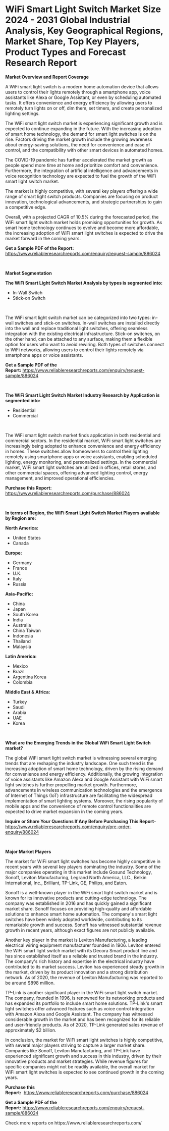 <p><h1>WiFi Smart Light Switch Market Size 2024 - 2031 Global Industrial Analysis, Key Geographical Regions, Market Share, Top Key Players, Product Types and Forecast Research Report</h1></p><p><strong>Market Overview and Report Coverage</strong></p>
<p><p>A WiFi smart light switch is a modern home automation device that allows users to control their lights remotely through a smartphone app, voice assistants like Alexa or Google Assistant, or even by scheduling automated tasks. It offers convenience and energy efficiency by allowing users to remotely turn lights on or off, dim them, set timers, and create personalized lighting settings.</p><p>The WiFi smart light switch market is experiencing significant growth and is expected to continue expanding in the future. With the increasing adoption of smart home technology, the demand for smart light switches is on the rise. Factors driving the market growth include the growing awareness about energy-saving solutions, the need for convenience and ease of control, and the compatibility with other smart devices in automated homes.</p><p>The COVID-19 pandemic has further accelerated the market growth as people spend more time at home and prioritize comfort and convenience. Furthermore, the integration of artificial intelligence and advancements in voice recognition technology are expected to fuel the growth of the WiFi smart light switch market.</p><p>The market is highly competitive, with several key players offering a wide range of smart light switch products. Companies are focusing on product innovation, technological advancements, and strategic partnerships to gain a competitive edge.</p><p>Overall, with a projected CAGR of 10.5% during the forecasted period, the WiFi smart light switch market holds promising opportunities for growth. As smart home technology continues to evolve and become more affordable, the increasing adoption of WiFi smart light switches is expected to drive the market forward in the coming years.</p></p>
<p><strong>Get a Sample PDF of the Report:</strong> <a href="https://www.reliableresearchreports.com/enquiry/request-sample/886024">https://www.reliableresearchreports.com/enquiry/request-sample/886024</a></p>
<p>&nbsp;</p>
<p><strong>Market Segmentation</strong></p>
<p><strong>The WiFi Smart Light Switch Market Analysis by types is segmented into:</strong></p>
<p><ul><li>In-Wall Switch</li><li>Stick-on Switch</li></ul></p>
<p>&nbsp;</p>
<p><p>The WiFi smart light switch market can be categorized into two types: in-wall switches and stick-on switches. In-wall switches are installed directly into the wall and replace traditional light switches, offering seamless integration with the existing electrical infrastructure. Stick-on switches, on the other hand, can be attached to any surface, making them a flexible option for users who want to avoid rewiring. Both types of switches connect to WiFi networks, allowing users to control their lights remotely via smartphone apps or voice assistants.</p></p>
<p><strong>Get a Sample PDF of the Report:</strong>&nbsp;<a href="https://www.reliableresearchreports.com/enquiry/request-sample/886024">https://www.reliableresearchreports.com/enquiry/request-sample/886024</a></p>
<p>&nbsp;</p>
<p><strong>The WiFi Smart Light Switch Market Industry Research by Application is segmented into:</strong></p>
<p><ul><li>Residential</li><li>Commercial</li></ul></p>
<p>&nbsp;</p>
<p><p>The WiFi smart light switch market finds application in both residential and commercial sectors. In the residential market, WiFi smart light switches are increasingly being adopted to enhance convenience and energy efficiency in homes. These switches allow homeowners to control their lighting remotely using smartphone apps or voice assistants, enabling scheduled lighting, energy monitoring, and personalized settings. In the commercial market, WiFi smart light switches are utilized in offices, retail stores, and other commercial spaces, offering advanced lighting control, energy management, and improved operational efficiencies.</p></p>
<p><strong>Purchase this Report:</strong>&nbsp; <a href="https://www.reliableresearchreports.com/purchase/886024">https://www.reliableresearchreports.com/purchase/886024</a></p>
<p>&nbsp;</p>
<p><strong>In terms of Region, the WiFi Smart Light Switch Market Players available by Region are:</strong></p>
<p>
    <p> <strong> North America: </strong>
        <ul>
            <li>United States</li>
            <li>Canada</li>
        </ul>
        </p> 
    <p> <strong> Europe: </strong>
        <ul>
            <li>Germany</li>
            <li>France</li>
            <li>U.K.</li>
            <li>Italy</li>
            <li>Russia</li>
        </ul>
        </p> 
    <p> <strong> Asia-Pacific: </strong>
        <ul>
            <li>China</li>
            <li>Japan</li>
            <li>South Korea</li>
            <li>India</li>
            <li>Australia</li>
            <li>China Taiwan</li>
            <li>Indonesia</li>
            <li>Thailand</li>
            <li>Malaysia</li>
        </ul>
        </p> 
    <p> <strong> Latin America: </strong>
        <ul>
            <li>Mexico</li>
            <li>Brazil</li>
            <li>Argentina Korea</li>
            <li>Colombia</li>
        </ul>
        </p> 
    <p> <strong> Middle East & Africa: </strong>
        <ul>
            <li>Turkey</li>
            <li>Saudi</li>
            <li>Arabia</li>
            <li>UAE</li>
            <li>Korea</li>
        </ul>
    </p>
    </p>
<p>&nbsp;</p>
<p><strong>What are the Emerging Trends in the Global WiFi Smart Light Switch market?</strong></p>
<p><p>The global WiFi smart light switch market is witnessing several emerging trends that are reshaping the industry landscape. One such trend is the increasing adoption of smart home technology, driven by the rising demand for convenience and energy efficiency. Additionally, the growing integration of voice assistants like Amazon Alexa and Google Assistant with WiFi smart light switches is further propelling market growth. Furthermore, advancements in wireless communication technologies and the emergence of Internet of Things (IoT) infrastructure are facilitating the widespread implementation of smart lighting systems. Moreover, the rising popularity of mobile apps and the convenience of remote control functionalities are expected to drive market expansion in the coming years.</p></p>
<p><strong>Inquire or Share Your Questions If Any Before Purchasing This Report</strong>- <a href="https://www.reliableresearchreports.com/enquiry/pre-order-enquiry/886024">https://www.reliableresearchreports.com/enquiry/pre-order-enquiry/886024</a></p>
<p>&nbsp;</p>
<p><strong>Major Market Players</strong></p>
<p><p>The market for WiFi smart light switches has become highly competitive in recent years with several key players dominating the industry. Some of the major companies operating in this market include Gosund Technology, Sonoff, Leviton Manufacturing, Legrand North America, LLC., Belkin International, Inc., Brilliant, TP-Link, GE, Philips, and Eaton. </p><p>Sonoff is a well-known player in the WiFi smart light switch market and is known for its innovative products and cutting-edge technology. The company was established in 2016 and has quickly gained a significant market share. Sonoff focuses on providing high-quality and affordable solutions to enhance smart home automation. The company's smart light switches have been widely adopted worldwide, contributing to its remarkable growth and success. Sonoff has witnessed substantial revenue growth in recent years, although exact figures are not publicly available.</p><p>Another key player in the market is Leviton Manufacturing, a leading electrical wiring equipment manufacturer founded in 1906. Leviton entered the WiFi smart light switch market with its Decora Smart product line and has since established itself as a reliable and trusted brand in the industry. The company's rich history and expertise in the electrical industry have contributed to its market success. Leviton has experienced steady growth in the market, driven by its product innovation and a strong distribution network. As of 2020, the revenue of Leviton Manufacturing was reported to be around $898 million.</p><p>TP-Link is another significant player in the WiFi smart light switch market. The company, founded in 1996, is renowned for its networking products and has expanded its portfolio to include smart home solutions. TP-Link's smart light switches offer advanced features such as voice control integration with Amazon Alexa and Google Assistant. The company has witnessed considerable growth in the market and has been recognized for its reliable and user-friendly products. As of 2020, TP-Link generated sales revenue of approximately $2 billion.</p><p>In conclusion, the market for WiFi smart light switches is highly competitive, with several major players striving to capture a larger market share. Companies like Sonoff, Leviton Manufacturing, and TP-Link have experienced significant growth and success in this industry, driven by their innovative products and market strategies. While revenue figures for specific companies might not be readily available, the overall market for WiFi smart light switches is expected to see continued growth in the coming years.</p></p>
<p><strong>Purchase this Report:</strong>&nbsp;&nbsp;<a href="https://www.reliableresearchreports.com/purchase/886024">https://www.reliableresearchreports.com/purchase/886024</a></p>
<p></p>
<p><strong>Get a Sample PDF of the Report:</strong>&nbsp;<a href="https://www.reliableresearchreports.com/enquiry/request-sample/886024">https://www.reliableresearchreports.com/enquiry/request-sample/886024</a></p>
<p>Check more reports on https://www.reliableresearchreports.com/</p>